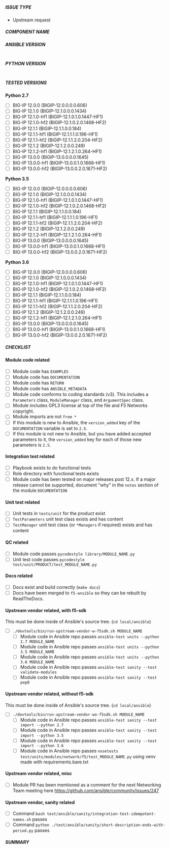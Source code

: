 <!--- Verify first that your issue/request is not already reported in GitHub -->

##### ISSUE TYPE
<!--- Pick one below and delete the rest: -->
 - Upstream request

##### COMPONENT NAME
<!--- Name of the module/role/task -->

##### ANSIBLE VERSION
<!--- Paste verbatim output from “ansible --version” between quotes below -->
```

```

##### PYTHON VERSION
<!--- Paste verbatim output from “python -V” between quotes below -->
```

```

##### TESTED VERSIONS
<!---
Paste a list of BIG-IP versions this was tested on.
This is usually reflected in the playbook that runs the functional test.

Check the tested versions
-->
**Python 2.7**
- [ ] BIG-IP 12.0.0 (BIGIP-12.0.0.0.0.606)
- [ ] BIG-IP 12.1.0 (BIGIP-12.1.0.0.0.1434)
- [ ] BIG-IP 12.1.0-hf1 (BIGIP-12.1.0.1.0.1447-HF1)
- [ ] BIG-IP 12.1.0-hf2 (BIGIP-12.1.0.2.0.1468-HF2)
- [ ] BIG-IP 12.1.1 (BIGIP-12.1.1.0.0.184)
- [ ] BIG-IP 12.1.1-hf1 (BIGIP-12.1.1.1.0.196-HF1)
- [ ] BIG-IP 12.1.1-hf2 (BIGIP-12.1.1.2.0.204-HF2)
- [ ] BIG-IP 12.1.2 (BIGIP-12.1.2.0.0.249)
- [ ] BIG-IP 12.1.2-hf1 (BIGIP-12.1.2.1.0.264-HF1)
- [ ] BIG-IP 13.0.0 (BIGIP-13.0.0.0.0.1645)
- [ ] BIG-IP 13.0.0-hf1 (BIGIP-13.0.0.1.0.1668-HF1)
- [ ] BIG-IP 13.0.0-hf2 (BIGIP-13.0.0.2.0.1671-HF2)

**Python 3.5**
- [ ] BIG-IP 12.0.0 (BIGIP-12.0.0.0.0.606)
- [ ] BIG-IP 12.1.0 (BIGIP-12.1.0.0.0.1434)
- [ ] BIG-IP 12.1.0-hf1 (BIGIP-12.1.0.1.0.1447-HF1)
- [ ] BIG-IP 12.1.0-hf2 (BIGIP-12.1.0.2.0.1468-HF2)
- [ ] BIG-IP 12.1.1 (BIGIP-12.1.1.0.0.184)
- [ ] BIG-IP 12.1.1-hf1 (BIGIP-12.1.1.1.0.196-HF1)
- [ ] BIG-IP 12.1.1-hf2 (BIGIP-12.1.1.2.0.204-HF2)
- [ ] BIG-IP 12.1.2 (BIGIP-12.1.2.0.0.249)
- [ ] BIG-IP 12.1.2-hf1 (BIGIP-12.1.2.1.0.264-HF1)
- [ ] BIG-IP 13.0.0 (BIGIP-13.0.0.0.0.1645)
- [ ] BIG-IP 13.0.0-hf1 (BIGIP-13.0.0.1.0.1668-HF1)
- [ ] BIG-IP 13.0.0-hf2 (BIGIP-13.0.0.2.0.1671-HF2)

**Python 3.6**
- [ ] BIG-IP 12.0.0 (BIGIP-12.0.0.0.0.606)
- [ ] BIG-IP 12.1.0 (BIGIP-12.1.0.0.0.1434)
- [ ] BIG-IP 12.1.0-hf1 (BIGIP-12.1.0.1.0.1447-HF1)
- [ ] BIG-IP 12.1.0-hf2 (BIGIP-12.1.0.2.0.1468-HF2)
- [ ] BIG-IP 12.1.1 (BIGIP-12.1.1.0.0.184)
- [ ] BIG-IP 12.1.1-hf1 (BIGIP-12.1.1.1.0.196-HF1)
- [ ] BIG-IP 12.1.1-hf2 (BIGIP-12.1.1.2.0.204-HF2)
- [ ] BIG-IP 12.1.2 (BIGIP-12.1.2.0.0.249)
- [ ] BIG-IP 12.1.2-hf1 (BIGIP-12.1.2.1.0.264-HF1)
- [ ] BIG-IP 13.0.0 (BIGIP-13.0.0.0.0.1645)
- [ ] BIG-IP 13.0.0-hf1 (BIGIP-13.0.0.1.0.1668-HF1)
- [ ] BIG-IP 13.0.0-hf2 (BIGIP-13.0.0.2.0.1671-HF2)

##### CHECKLIST
<!---
Ensure all the following are complete
-->
#### Module code related
- [ ] Module code has `EXAMPLES`
- [ ] Module code has `DOCUMENTATION`
- [ ] Module code has `RETURN`
- [ ] Module code has `ANSIBLE_METADATA`
- [ ] Module code conforms to coding standards (v3). This includes a `Parameters` class, `ModuleManager` class, and `ArgumentSpec` class.
- [ ] Module includes GPL3 license at top of the file and F5 Networks copyright.
- [ ] Module imports are not `from *`
- [ ] If this module is new to Ansible, the `version_added` key of the `DOCUMENTATION` variable is set to `2.5`.
- [ ] If this module is not new to Ansible, but you have added accepted parameters to it, the `version_added` key for each of those new parameters is `2.5`.

#### Integration test related
- [ ] Playbook exists to do functional tests
- [ ] Role directory with functional tests exists
- [ ] Module code has been tested on major releases post 12.x. If a major release cannot be supported, document "why" in the `notes` section of the module 
`DOCUMENTATION`

#### Unit test related
- [ ] Unit tests in `tests/unit` for the product exist
- [ ] `TestParameters` unit test class exists and has content
- [ ] `TestManager` unit test class (or `*Managers` if required) exists and has content

#### QC related
- [ ] Module code passes `pycodestyle library/MODULE_NAME.py`
- [ ] Unit test code passes `pycodestyle test/unit/PRODUCT/test_MODULE_NAME.py`

#### Docs related
- [ ] Docs exist and build correctly (`make docs`)
- [ ] Docs have been merged to `f5-ansible` so they can be rebuilt by ReadTheDocs.

#### Upstream vendor related, with f5-sdk

This must be done inside of Ansible's source tree. (`cd local/ansible`)

- [ ] `./devtools/bin/run-upstream-vendor-w-f5sdk.sh MODULE_NAME`
  - [ ] Module code in Ansible repo passes `ansible-test units --python 2.7 MODULE_NAME`
  - [ ] Module code in Ansible repo passes `ansible-test units --python 3.5 MODULE_NAME`
  - [ ] Module code in Ansible repo passes `ansible-test units --python 3.6 MODULE_NAME`
  - [ ] Module code in Ansible repo passes `ansible-test sanity --test validate-modules`
  - [ ] Module code in Ansible repo passes `ansible-test sanity --test pep8`

#### Upstream vendor related, without f5-sdk

This must be done inside of Ansible's source tree. (`cd local/ansible`) 

- [ ] `./devtools/bin/run-upstream-vendor-wo-f5sdk.sh MODULE_NAME`
  - [ ] Module code in Ansible repo passes `ansible-test sanity --test import --python 2.7`
  - [ ] Module code in Ansible repo passes `ansible-test sanity --test import --python 3.5`
  - [ ] Module code in Ansible repo passes `ansible-test sanity --test import --python 3.6`
  - [ ] Module code in Ansible repo passes `nosetests test/units/modules/network/f5/test_MODULE_NAME.py` using venv made with requirements.bare.txt

#### Upstream vendor related, misc
- [ ] Module PR has been mentioned as a comment for the next Networking Team meeting here https://github.com/ansible/community/issues/247

#### Upstream vendor, sanity related
- [ ] Command `bash test/ansible/sanity/integration-test-idempotent-names.sh` passes
- [ ] Command `python ./test/ansible/sanity/short-description-ends-with-period.py` passes

##### SUMMARY
<!--- Explain the problem briefly -->
